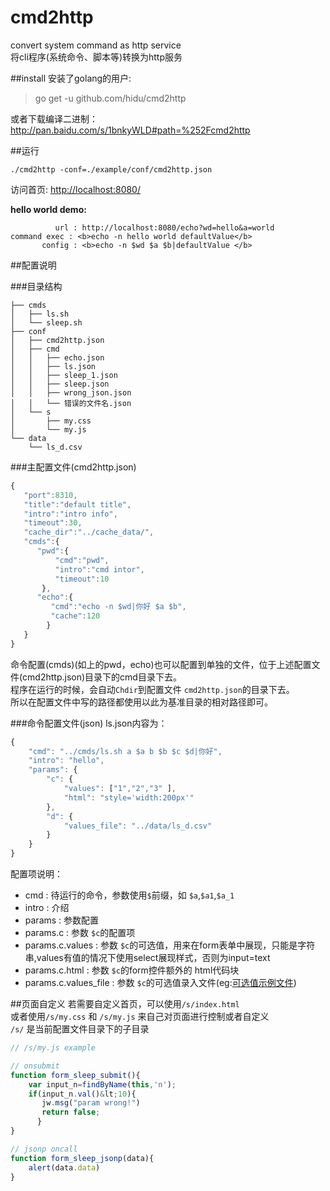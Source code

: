 cmd2http
=========
convert system command as http service  
将cli程序(系统命令、脚本等)转换为http服务  


##install
安装了golang的用户:  
> go get -u github.com/hidu/cmd2http

或者下载编译二进制： <http://pan.baidu.com/s/1bnkyWLD#path=%252Fcmd2http>  

##运行
```
./cmd2http -conf=./example/conf/cmd2http.json
```

访问首页: <http://localhost:8080/>  

**hello world demo:**  
```
          url : http://localhost:8080/echo?wd=hello&a=world
command exec : <b>echo -n hello world defaultValue</b>  
       config : <b>echo -n $wd $a $b|defaultValue </b>  
```

##配置说明

###目录结构

```
├── cmds
│   ├── ls.sh
│   └── sleep.sh
├── conf
│   ├── cmd2http.json
│   ├── cmd
│   │   ├── echo.json
│   │   ├── ls.json
│   │   ├── sleep_1.json
│   │   ├── sleep.json
│   │   ├── wrong_json.json
│   │   └── 错误的文件名.json
│   └── s
│       ├── my.css
│       └── my.js
└── data
    └── ls_d.csv

```

###主配置文件(cmd2http.json)
```javascript
{
   "port":8310,
   "title":"default title",
   "intro":"intro info",
   "timeout":30,
   "cache_dir":"../cache_data/",
   "cmds":{
      "pwd":{
          "cmd":"pwd",
          "intro":"cmd intor",
          "timeout":10
       },
      "echo":{
         "cmd":"echo -n $wd|你好 $a $b",
         "cache":120
        }
   }
}
```
命令配置(cmds)(如上的pwd，echo)也可以配置到单独的文件，位于上述配置文件(cmd2http.json)目录下的cmd目录下去。  
程序在运行的时候，会自动`Chdir`到配置文件 `cmd2http.json`的目录下去。  
所以在配置文件中写的路径都使用以此为基准目录的相对路径即可。


###命令配置文件(json)
ls.json内容为：
```javascript
{
    "cmd": "../cmds/ls.sh a $a b $b $c $d|你好",
    "intro": "hello",
    "params": {
        "c": {
            "values": ["1","2","3" ],
            "html": "style='width:200px'"
        },
        "d": {
            "values_file": "../data/ls_d.csv"
        }
    }
}
```
配置项说明：  
*  cmd :  待运行的命令，参数使用`$`前缀，如 `$a`,`$a1`,`$a_1`  
*  intro : 介绍
*  params : 参数配置
*  params.c : 参数 `$c`的配置项
*  params.c.values : 参数 `$c`的可选值，用来在form表单中展现，只能是字符串,values有值的情况下使用select展现样式，否则为input=text
*  params.c.html : 参数 `$c`的form控件额外的 html代码块
*  params.c.values_file : 参数 `$c`的可选值录入文件(eg:[可选值示例文件](./example/data/ls_d.csv))


##页面自定义
若需要自定义首页，可以使用`/s/index.html`  
或者使用`/s/my.css` 和 `/s/my.js` 来自己对页面进行控制或者自定义  
`/s/` 是当前配置文件目录下的子目录  


```javascript
// /s/my.js example

// onsubmit
function form_sleep_submit(){
    var input_n=findByName(this,'n');
    if(input_n.val()&lt;10){
       jw.msg("param wrong!")
       return false;
      }
}

// jsonp oncall
function form_sleep_jsonp(data){
    alert(data.data)
}
```


